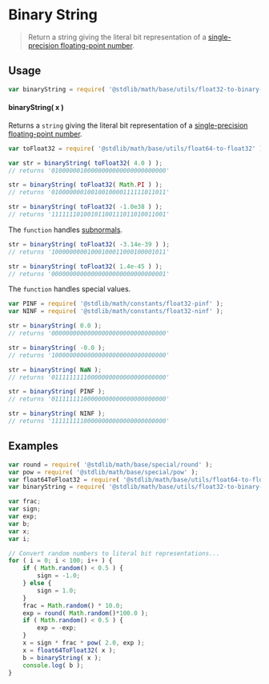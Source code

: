 Binary String
===
> Return a string giving the literal bit representation of a [single-precision floating-point number][ieee754].


<!-- <usage> -->
## Usage

``` javascript
var binaryString = require( '@stdlib/math/base/utils/float32-to-binary-string' );
```

#### binaryString( x )

Returns a `string` giving the literal bit representation of a [single-precision floating-point number][ieee754].

``` javascript
var toFloat32 = require( '@stdlib/math/base/utils/float64-to-float32' );

var str = binaryString( toFloat32( 4.0 ) );
// returns '01000000100000000000000000000000'

str = binaryString( toFloat32( Math.PI ) );
// returns '01000000010010010000111111011011'

str = binaryString( toFloat32( -1.0e38 ) );
// returns '11111110100101100111011010011001'
```

The `function` handles [subnormals][subnormals].

``` javascript
str = binaryString( toFloat32( -3.14e-39 ) );
// returns '10000000001000100011000100001011'

str = binaryString( toFloat32( 1.4e-45 ) );
// returns '00000000000000000000000000000001'
```

The `function` handles special values.

``` javascript
var PINF = require( '@stdlib/math/constants/float32-pinf' );
var NINF = require( '@stdlib/math/constants/float32-ninf' );

str = binaryString( 0.0 );
// returns '00000000000000000000000000000000'

str = binaryString( -0.0 );
// returns '10000000000000000000000000000000'

str = binaryString( NaN );
// returns '01111111110000000000000000000000'

str = binaryString( PINF );
// returns '01111111100000000000000000000000'

str = binaryString( NINF );
// returns '11111111100000000000000000000000'
```
<!-- </usage> -->

<!-- <examples> -->
## Examples

``` javascript
var round = require( '@stdlib/math/base/special/round' );
var pow = require( '@stdlib/math/base/special/pow' );
var float64ToFloat32 = require( '@stdlib/math/base/utils/float64-to-float32' );
var binaryString = require( '@stdlib/math/base/utils/float32-to-binary-string' );

var frac;
var sign;
var exp;
var b;
var x;
var i;

// Convert random numbers to literal bit representations...
for ( i = 0; i < 100; i++ ) {
	if ( Math.random() < 0.5 ) {
		sign = -1.0;
	} else {
		sign = 1.0;
	}
	frac = Math.random() * 10.0;
	exp = round( Math.random()*100.0 );
	if ( Math.random() < 0.5 ) {
		exp = -exp;
	}
	x = sign * frac * pow( 2.0, exp );
	x = float64ToFloat32( x );
	b = binaryString( x );
	console.log( b );
}
```
<!-- </examples> -->

<!-- <links> -->
[ieee754]: https://en.wikipedia.org/wiki/IEEE_754-2008
[subnormals]: https://en.wikipedia.org/wiki/Denormal_number
<!-- </links> -->
